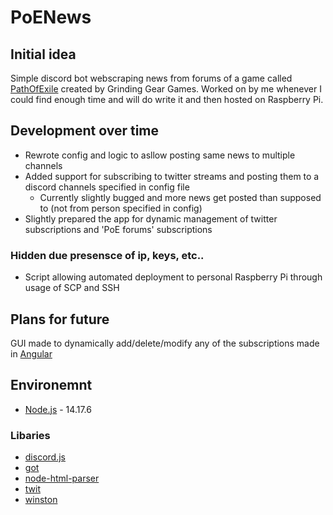 # PoENews

## Initial idea

Simple discord bot webscraping news from forums of a game called [PathOfExile](https://www.pathofexile.com/) created by Grinding Gear Games. Worked on by me whenever I could find enough time and will do write it and then hosted on Raspberry Pi.

## Development over time

- Rewrote config and logic to asllow posting same news to multiple channels
- Added support for subscribing to twitter streams and posting them to a discord channels specified in config file
  - Currently slightly bugged and more news get posted than supposed to (not from person specified in config)
- Slightly prepared the app for dynamic management of twitter subscriptions and 'PoE forums' subscriptions

### Hidden due presensce of ip, keys, etc..
- Script allowing automated deployment to personal Raspberry Pi through usage of SCP and SSH

## Plans for future
GUI made to dynamically add/delete/modify any of the subscriptions made in [Angular](https://angular.io/)

## Environemnt
- [Node.js](https://nodejs.org/en/) -  14.17.6

### Libaries
- [discord.js](https://www.npmjs.com/package/discord.js)
- [got](https://www.npmjs.com/package/got)
- [node-html-parser](https://www.npmjs.com/package/node-html-parser)
- [twit](https://www.npmjs.com/package/twit)
- [winston](https://www.npmjs.com/package/winston)
